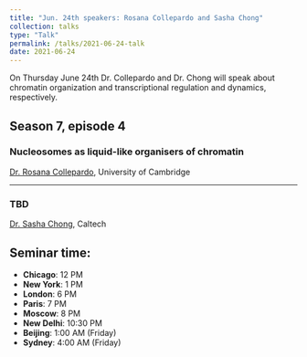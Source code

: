 ```yaml
---
title: "Jun. 24th speakers: Rosana Collepardo and Sasha Chong"
collection: talks
type: "Talk"
permalink: /talks/2021-06-24-talk
date: 2021-06-24
---
```


On Thursday June 24th Dr. Collepardo and Dr. Chong will speak about chromatin organization and transcriptional regulation and dynamics, respectively.


## Season 7, episode 4

### Nucleosomes as liquid-like organisers of chromatin
[Dr. Rosana Collepardo](http://www.collepardolab.org/), University of Cambridge

---

### TBD
[Dr. Sasha Chong](https://www.schonglab.com/), Caltech

## Seminar time:
* **Chicago**: 12 PM
* **New York**: 1 PM
* **London**: 6 PM
* **Paris**: 7 PM
* **Moscow**: 8 PM
* **New Delhi**: 10:30 PM
* **Beijing**: 1:00 AM (Friday)
* **Sydney**: 4:00 AM (Friday)





